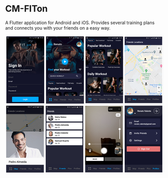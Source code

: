 # CM-FITon

A Flutter application for Android and iOS. 
Provides several training plans and connects you with your friends on a easy way.

![alt text](images/screen1.png "screen1.png")
![alt text](images/screen2.png "screen2.png")

